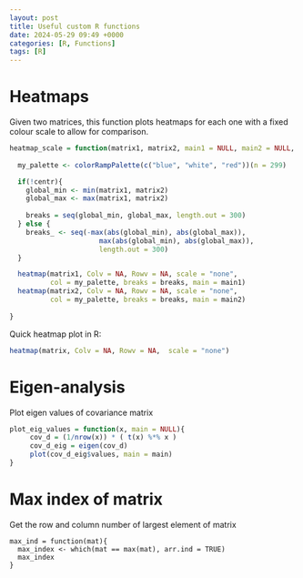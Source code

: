 ```yaml
---
layout: post
title: Useful custom R functions
date: 2024-05-29 09:49 +0000
categories: [R, Functions]
tags: [R]
---
```


# Heatmaps

Given two matrices, this function plots heatmaps for each one with a fixed colour scale to allow for comparison.
```r
heatmap_scale = function(matrix1, matrix2, main1 = NULL, main2 = NULL, centr = FALSE){
  
  my_palette <- colorRampPalette(c("blue", "white", "red"))(n = 299)

  if(!centr){
    global_min <- min(matrix1, matrix2)
    global_max <- max(matrix1, matrix2)
  
    breaks = seq(global_min, global_max, length.out = 300)
  } else {
    breaks_ <- seq(-max(abs(global_min), abs(global_max)), 
                      max(abs(global_min), abs(global_max)), 
                      length.out = 300)
  }

  heatmap(matrix1, Colv = NA, Rowv = NA, scale = "none",
          col = my_palette, breaks = breaks, main = main1)
  heatmap(matrix2, Colv = NA, Rowv = NA, scale = "none",
          col = my_palette, breaks = breaks, main = main2)
  
}
```
Quick heatmap plot in R:
```r
heatmap(matrix, Colv = NA, Rowv = NA,  scale = "none")
```

# Eigen-analysis

Plot eigen values of covariance matrix
```r
plot_eig_values = function(x, main = NULL){
     cov_d = (1/nrow(x)) * ( t(x) %*% x )
     cov_d_eig = eigen(cov_d)
     plot(cov_d_eig$values, main = main)
}
```

# Max index of matrix

Get the row and column number of largest element of matrix
```
max_ind = function(mat){
  max_index <- which(mat == max(mat), arr.ind = TRUE)
  max_index
}

```